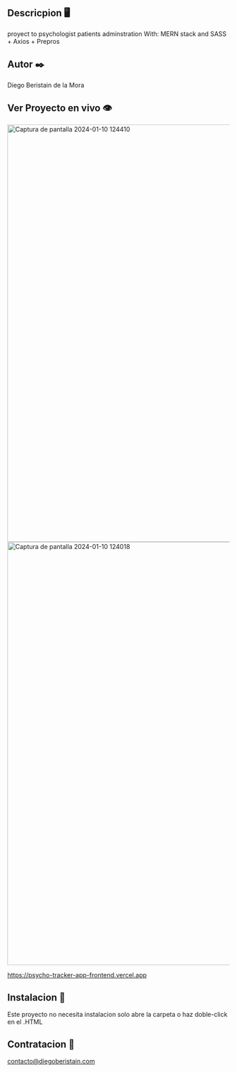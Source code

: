 ## Descricpion 🖥️

proyect to psychologist patients adminstration
With: MERN stack and SASS + Axios + Prepros
## Autor ✒️

Diego Beristain de la Mora

## Ver Proyecto en vivo 👁️
<img width="945" alt="Captura de pantalla 2024-01-10 124410" src="https://github.com/zlocker01/PsychoTracker_App_Frontend/assets/121736405/22d9b6ef-47bf-44a5-8b50-d5897ddf2553">
<img width="958" alt="Captura de pantalla 2024-01-10 124018" src="https://github.com/zlocker01/PsychoTracker_App_Frontend/assets/121736405/312947d7-14e9-4d2e-83e5-e3aa360ada11">

https://psycho-tracker-app-frontend.vercel.app

## Instalacion 🔌

Este proyecto no necesita instalacion solo abre la carpeta o haz doble-click en el .HTML

## Contratacion 📧

contacto@diegoberistain.com
